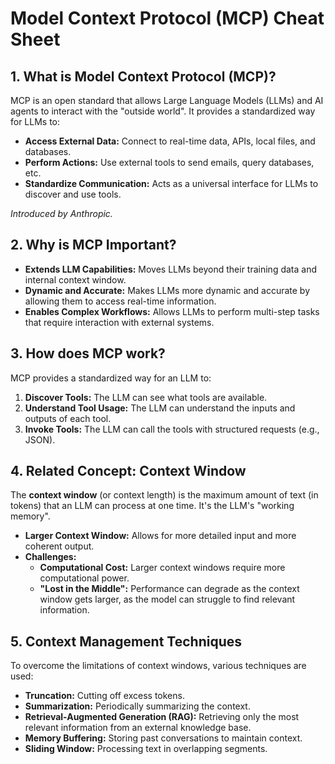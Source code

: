# Model Context Protocol (MCP) Cheat Sheet

## 1. What is Model Context Protocol (MCP)?

MCP is an open standard that allows Large Language Models (LLMs) and AI agents to interact with the "outside world". It provides a standardized way for LLMs to:

*   **Access External Data:** Connect to real-time data, APIs, local files, and databases.
*   **Perform Actions:** Use external tools to send emails, query databases, etc.
*   **Standardize Communication:** Acts as a universal interface for LLMs to discover and use tools.

*Introduced by Anthropic.*

## 2. Why is MCP Important?

*   **Extends LLM Capabilities:** Moves LLMs beyond their training data and internal context window.
*   **Dynamic and Accurate:** Makes LLMs more dynamic and accurate by allowing them to access real-time information.
*   **Enables Complex Workflows:** Allows LLMs to perform multi-step tasks that require interaction with external systems.

## 3. How does MCP work?

MCP provides a standardized way for an LLM to:

1.  **Discover Tools:** The LLM can see what tools are available.
2.  **Understand Tool Usage:** The LLM can understand the inputs and outputs of each tool.
3.  **Invoke Tools:** The LLM can call the tools with structured requests (e.g., JSON).

## 4. Related Concept: Context Window

The **context window** (or context length) is the maximum amount of text (in tokens) that an LLM can process at one time. It's the LLM's "working memory".

*   **Larger Context Window:** Allows for more detailed input and more coherent output.
*   **Challenges:**
    *   **Computational Cost:** Larger context windows require more computational power.
    *   **"Lost in the Middle":** Performance can degrade as the context window gets larger, as the model can struggle to find relevant information.

## 5. Context Management Techniques

To overcome the limitations of context windows, various techniques are used:

*   **Truncation:** Cutting off excess tokens.
*   **Summarization:** Periodically summarizing the context.
*   **Retrieval-Augmented Generation (RAG):** Retrieving only the most relevant information from an external knowledge base.
*   **Memory Buffering:** Storing past conversations to maintain context.
*   **Sliding Window:** Processing text in overlapping segments.
